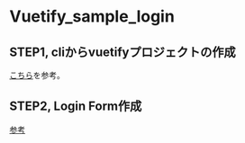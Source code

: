 # Vuetify_sample_login

## STEP1, cliからvuetifyプロジェクトの作成
[こちら](https://reffect.co.jp/vue/vuetify-for-beginner)を参考。

## STEP2, Login Form作成
[参考](https://reffect.co.jp/vue/vuetify-first-time)
